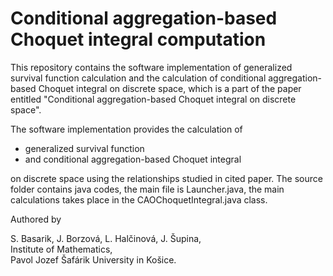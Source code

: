 # Conditional aggregation-based Choquet integral computation

This repository contains the software implementation of generalized survival function calculation and the calculation of conditional aggregation-based Choquet integral on discrete space, which is a part of the paper entitled "Conditional aggregation-based Choquet integral on discrete space".

The software implementation provides the calculation of 
* generalized survival function 
* and conditional aggregation-based Choquet integral
</li> on discrete space using the relationships studied in cited paper. 
The source folder contains java codes, the main file is Launcher.java, the main calculations takes place in the CAOChoquetIntegral.java class.<br />

Authored by

S. Basarik, J. Borzová, L. Halčinová, J. Šupina, <br />
Institute of Mathematics,<br />
Pavol Jozef Šafárik University in Košice.
